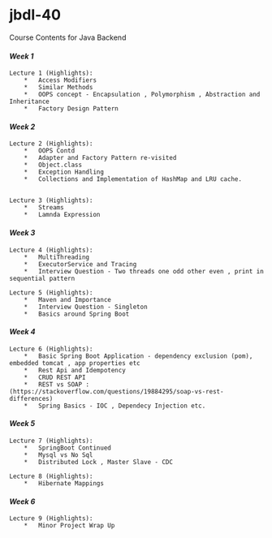 # jbdl-40
Course Contents for Java Backend

#### **_Week 1_**
    Lecture 1 (Highlights):
        *   Access Modifiers
        *   Similar Methods
        *   OOPS concept - Encapsulation , Polymorphism , Abstraction and Inheritance
        *   Factory Design Pattern


#### **_Week 2_**
    Lecture 2 (Highlights):
        *   OOPS Contd
        *   Adapter and Factory Pattern re-visited
        *   Object.class
        *   Exception Handling
        *   Collections and Implementation of HashMap and LRU cache.


    Lecture 3 (Highlights):
        *   Streams
        *   Lamnda Expression

#### **_Week 3_**
    Lecture 4 (Highlights):
        *   MultiThreading
        *   ExecutorService and Tracing
        *   Interview Question - Two threads one odd other even , print in sequential pattern

    Lecture 5 (Highlights):
        *   Maven and Importance
        *   Interview Question - Singleton
        *   Basics around Spring Boot

#### **_Week 4_**
    Lecture 6 (Highlights):
        *   Basic Spring Boot Application - dependency exclusion (pom),  embedded tomcat , app properties etc
        *   Rest Api and Idempotency
        *   CRUD REST API 
        *   REST vs SOAP : (https://stackoverflow.com/questions/19884295/soap-vs-rest-differences)
        *   Spring Basics - IOC , Dependecy Injection etc.

#### **_Week 5_**
    Lecture 7 (Highlights):
        *   SpringBoot Continued
        *   Mysql vs No Sql
        *   Distributed Lock , Master Slave - CDC

    Lecture 8 (Highlights):
        *   Hibernate Mappings
#### **_Week 6_**
    Lecture 9 (Highlights):
        *   Minor Project Wrap Up
